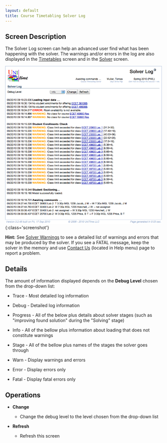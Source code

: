 ```yaml
---
layout: default
title: Course Timetabling Solver Log
---
```



## Screen Description

The Solver Log screen can help an advanced user find what has been happening with the solver. The warnings and/or errors in the log are also displayed in the [Timetables](timetables) screen and in the [Solver](solver) screen.

![Course Timetabling Solver Log](images/course-timetabling-solver-log-1.png){:class='screenshot'}

**Hint:** See [Solver Warnings](solver-warnings) to see a detailed list of warnings and errors that may be produced by the solver. If you see a FATAL message, keep the solver in the memory and use [Contact Us](contact-us) (located in Help menu) page to report a problem.

## Details

The amount of information displayed depends on the **Debug Level** chosen from the drop-down list:

* Trace - Most detailed log information

* Debug - Detailed log information

* Progress - All of the below plus details about solver stages (such as "improving found solution" during the "Solving" stage)

* Info - All of the bellow plus information about loading that does not constitute warnings

* Stage - All of the bellow plus names of the stages the solver goes through

* Warn - Display warnings and errors

* Error - Display errors only

* Fatal - Display fatal errors only

## Operations

* **Change**
	* Change the debug level to the level chosen from the drop-down list

* **Refresh**
	* Refresh this screen
